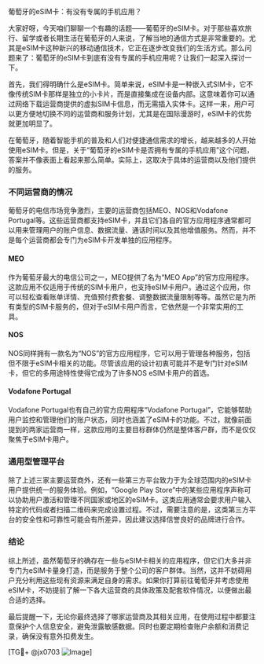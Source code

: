 葡萄牙的eSIM卡：有没有专属的手机应用？

大家好呀，今天咱们聊聊一个有趣的话题——葡萄牙的eSIM卡。对于那些喜欢旅行、留学或者长期生活在葡萄牙的人来说，了解当地的通信方式是非常重要的。尤其是eSIM卡这种新兴的移动通信技术，它正在逐步改变我们的生活方式。那么问题来了：葡萄牙的eSIM卡到底有没有专属的手机应用呢？让我们一起深入探讨一下。

首先，我们得明确什么是eSIM卡。简单来说，eSIM卡是一种嵌入式SIM卡，它不像传统SIM卡那样是独立的小卡片，而是直接集成在设备内部。这意味着你可以通过网络下载运营商提供的虚拟SIM卡信息，而无需插入实体卡。这样一来，用户可以更方便地切换不同的运营商和服务计划，尤其是在国际漫游时，eSIM卡的优势就更加明显了。

在葡萄牙，随着智能手机的普及和人们对便捷通信需求的增长，越来越多的人开始使用eSIM卡。但是，关于“葡萄牙的eSIM卡是否拥有专属的手机应用”这个问题，答案并不像表面上看起来那么简单。实际上，这取决于具体的运营商以及他们提供的服务。

### 不同运营商的情况

葡萄牙的电信市场竞争激烈，主要的运营商包括MEO、NOS和Vodafone Portugal等。这些运营商都支持eSIM卡，并且它们各自的官方应用程序通常都可以用来管理用户的账户信息、数据流量、通话时间以及其他增值服务。然而，并不是每个运营商都会专门为eSIM卡开发单独的应用程序。

#### MEO
作为葡萄牙最大的电信公司之一，MEO提供了名为“MEO App”的官方应用程序。这款应用不仅适用于传统的SIM卡用户，也支持eSIM卡用户。通过这个应用，你可以轻松查看账单详情、充值预付费套餐、调整数据流量限制等等。虽然它是为所有类型的SIM卡服务的，但对于eSIM卡用户而言，它依然是一个非常实用的工具。

#### NOS
NOS同样拥有一款名为“NOS”的官方应用程序，它可以用于管理各种服务，包括但不限于eSIM卡相关的功能。尽管该应用的设计初衷可能并不是专门针对eSIM卡，但它的多用途特性使得它成为了许多NOS eSIM卡用户的首选。

#### Vodafone Portugal
Vodafone Portugal也有自己的官方应用程序“Vodafone Portugal”，它能够帮助用户监控和管理他们的账户状态，同时也涵盖了eSIM卡的功能。不过，就像前面提到的两家运营商一样，这款应用的主要目标群体仍然是整体客户群，而不是仅仅聚焦于eSIM卡用户。

### 通用型管理平台

除了上述三家主要运营商外，还有一些第三方平台致力于为全球范围内的eSIM卡用户提供统一的服务体验。例如，“Google Play Store”中的某些应用程序声称可以协助用户激活和管理不同国家或地区的eSIM卡。这类应用通常会要求用户输入特定的代码或者扫描二维码来完成设置过程。不过，需要注意的是，这类第三方平台的安全性和可靠性可能会有所差异，因此建议选择信誉良好的品牌进行合作。

### 结论

综上所述，虽然葡萄牙的确存在一些与eSIM卡相关的应用程序，但它们大多并非专门为eSIM卡量身打造，而是服务于整个公司的客户群体。当然，这并不妨碍用户充分利用这些现有资源来满足自身的需求。如果你打算前往葡萄牙并考虑使用eSIM卡，不妨提前了解一下各大运营商的具体政策及配套软件情况，以便做出最合适的选择。

最后提醒一下，无论你最终选择了哪家运营商及其相关应用，在使用过程中都要注意保护个人信息安全，避免泄露敏感数据。同时也要定期检查账户余额和消费记录，确保没有意外扣费发生。

[TG💪+ @jx0703 ![Image](https://github.com/user-attachments/assets/dbca1d08-cadb-493c-b0ec-ad6f7a83f270)]